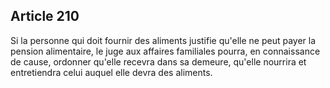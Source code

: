 Article 210
----
Si la personne qui doit fournir des aliments justifie qu'elle ne peut payer la
pension alimentaire, le juge aux affaires familiales pourra, en connaissance de
cause, ordonner qu'elle recevra dans sa demeure, qu'elle nourrira et
entretiendra celui auquel elle devra des aliments.
